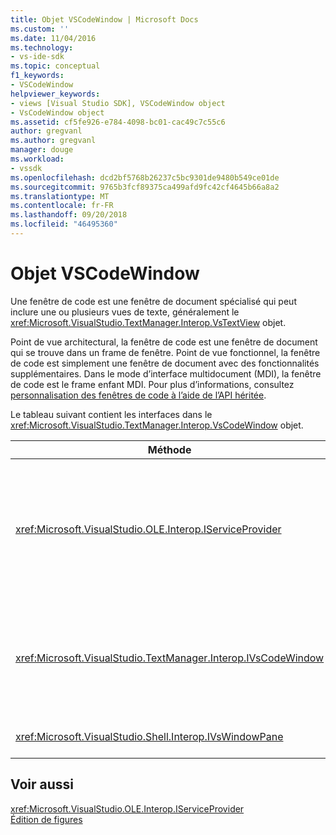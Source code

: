```yaml
---
title: Objet VSCodeWindow | Microsoft Docs
ms.custom: ''
ms.date: 11/04/2016
ms.technology:
- vs-ide-sdk
ms.topic: conceptual
f1_keywords:
- VSCodeWindow
helpviewer_keywords:
- views [Visual Studio SDK], VSCodeWindow object
- VsCodeWindow object
ms.assetid: cf5fe926-e784-4098-bc01-cac49c7c55c6
author: gregvanl
ms.author: gregvanl
manager: douge
ms.workload:
- vssdk
ms.openlocfilehash: dcd2bf5768b26237c5bc9301de9480b549ce01de
ms.sourcegitcommit: 9765b3fcf89375ca499afd9fc42cf4645b66a8a2
ms.translationtype: MT
ms.contentlocale: fr-FR
ms.lasthandoff: 09/20/2018
ms.locfileid: "46495360"
---
```

# <a name="vscodewindow-object"></a>Objet VSCodeWindow
Une fenêtre de code est une fenêtre de document spécialisé qui peut inclure une ou plusieurs vues de texte, généralement le <xref:Microsoft.VisualStudio.TextManager.Interop.VsTextView> objet.  
  
 Point de vue architectural, la fenêtre de code est une fenêtre de document qui se trouve dans un frame de fenêtre. Point de vue fonctionnel, la fenêtre de code est simplement une fenêtre de document avec des fonctionnalités supplémentaires. Dans le mode d’interface multidocument (MDI), la fenêtre de code est le frame enfant MDI. Pour plus d’informations, consultez [personnalisation des fenêtres de code à l’aide de l’API héritée](../extensibility/customizing-code-windows-by-using-the-legacy-api.md).  
  
 Le tableau suivant contient les interfaces dans le <xref:Microsoft.VisualStudio.TextManager.Interop.VsCodeWindow> objet.  
  
|Méthode|Description|  
|------------|-----------------|  
|<xref:Microsoft.VisualStudio.OLE.Interop.IServiceProvider>|Fournit un mécanisme d’accès génériques pour rechercher un service qui identifie un identificateur global unique (GUID).|  
|<xref:Microsoft.VisualStudio.TextManager.Interop.IVsCodeWindow>|Représente un enfant d’interface (multidocument MDI) document plusieurs contenant une ou plusieurs vues de code.|  
|<xref:Microsoft.VisualStudio.Shell.Interop.IVsWindowPane>|Remplit un frame de fenêtre.|  
  
## <a name="see-also"></a>Voir aussi  
 <xref:Microsoft.VisualStudio.OLE.Interop.IServiceProvider>   
 [Édition de figures](https://www.microsoft.com/download/details.aspx?id=55984)